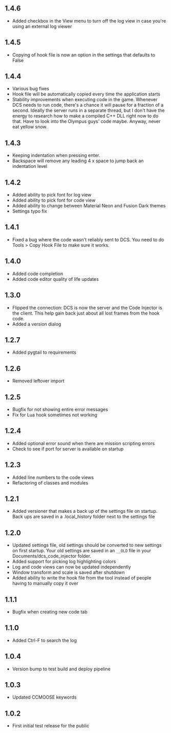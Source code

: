 ## 1.4.6
* Added checkbox in the View menu to turn off the log view in case you're using an external log viewer

## 1.4.5
* Copying of hook file is now an option in the settings that defaults to False

## 1.4.4
* Various bug fixes 
* Hook file will be automatically copied every time the application starts
* Stability improvements when executing code in the game. Whenever DCS needs to run code, there's a chance it will pause for a fraction of a second. Ideally the server runs in a separate thread, but I don't have the energy to research how to make a compiled C++ DLL right now to do that. Have to look into the Olympus guys' code maybe. Anyway, never eat yellow snow. 

## 1.4.3
* Keeping indentation when pressing enter.
* Backspace will remove any leading 4 x space to jump back an indentation level

## 1.4.2
* Added ability to pick font for log view
* Added ability to pick font for code view
* Added ability to change between Material Neon and Fusion Dark themes
* Settings typo fix

## 1.4.1
* Fixed a bug where the code wasn't reliably sent to DCS. You need to do Tools > Copy Hook File to make sure it works. 

## 1.4.0
* Added code completion
* Added code editor quality of life updates

## 1.3.0
* Flipped the connection: DCS is now the server and the Code Injector is the client. This help gain back just about all lost frames from the hook code. 
* Added a version dialog

## 1.2.7
* Added pygtail to requirements

## 1.2.6
* Removed leftover import

## 1.2.5
* Bugfix for not showing entire error messages
* Fix for Lua hook sometimes not working

## 1.2.4
* Added optional error sound when there are mission scripting errors
* Check to see if port for server is available on startup

## 1.2.3
* Added line numbers to the code views
* Refactoring of classes and modules

## 1.2.1
* Added versioner that makes a back up of the settings file on startup. Back ups are saved in a .local_history folder next to the settings file

## 1.2.0
* Updated settings file, old settings should be converted to new settings on first startup. Your old settings are saved in an `__OLD` file in your Documents/dcs_code_injector folder.
* Added support for picking log highlighting colors
* Log and code views can now be updated independently
* Window transform and scale is saved after shutdown
* Added ability to write the hook file from the tool instead of people having to manually copy it over

## 1.1.1
* Bugfix when creating new code tab

## 1.1.0
* Added Ctrl-F to search the log

## 1.0.4
* Version bump to test build and deploy pipeline

## 1.0.3
* Updated CCMOOSE keywords


## 1.0.2
* First initial test release for the public
